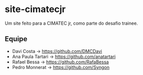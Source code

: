 # site-cimatecjr

Um site feito para a CIMATEC jr, como parte do desafio trainee.

## Equipe
  - Davi Costa -> https://github.com/DMCDavi
  - Ana Paula Tartari -> https://github.com/anatartari
  - Rafael Bessa -> https://github.com/RafaBessa
  - Pedro Monnerat -> https://github.com/Syngon
